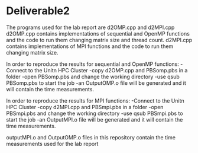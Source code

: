 # Deliverable2

The programs used for the lab report are d2OMP.cpp and d2MPI.cpp
d2OMP.cpp contains implementations of sequential and OpenMP functions and the code to run them changing matrix size and thread count.
d2MPI.cpp contains implementations of MPI functions and the code to run them changing matrix size.

In order to reproduce the results for sequential and OpenMP functions:
-Connect to the Unitn HPC Cluster
-copy d2OMP.cpp and PBSomp.pbs in a folder
-open PBSomp.pbs and change the working directory
-use qsub PBSomp.pbs to start the job
-an OutputOMP.o file will be generated and it will contain the time measurements. 

In order to reproduce the results for MPI functions:
-Connect to the Unitn HPC Cluster
-copy d2MPI.cpp and PBSmpi.pbs in a folder
-open PBSmpi.pbs and change the working directory
-use qsub PBSmpi.pbs to start the job
-an OutputMPI.o file will be generated and it will contain the time measurements. 

outputMPI.o and OutputOMP.o files in this repository contain the time measurements used for the lab report
